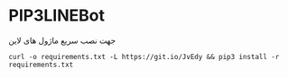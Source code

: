 # PIP3LINEBot
جهت نصب سریع ماژول های لاین
```
curl -o requirements.txt -L https://git.io/JvEdy && pip3 install -r requirements.txt
```
